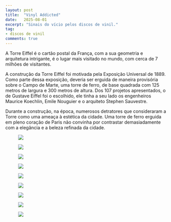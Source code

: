 ```yaml
---
layout: post
title:  "Vinyl Addicted"
date:   2025-08-01
excerpt: "Sinais do vício pelos discos de vinil."
tag:
- discos de vinil
comments: true
---
```

A Torre Eiffel é o cartão postal da França, com a sua geometria e arquitetura intrigante, é o lugar mais visitado no mundo, com cerca de 7 milhões de visitantes.

A construção da Torre Eiffel foi motivada pela Exposição Universal de 1889. Como parte dessa exposição, deveria ser erguida de maneira provisória sobre o Campo de Marte, uma torre de ferro, de base quadrada com 125 metros de largura e 300 metros de altura. Dos 107 projetos apresentados, o de Gustave Eiffel foi o escolhido, ele tinha a seu lado os engenheiros Maurice Koechlin, Emile Nouguier e o arquiteto Stephen Sauvestre.

Durante a construção, na época, numerosos detratores que consideraram a Torre como uma ameaça à estética da cidade. Uma torre de ferro erguida em pleno coração de Paris não convinha por contrastar demasiadamente com a elegância e a beleza refinada da cidade.  

<figure>
	<a href="https://i.imgur.com/WHtFeGc.jpg"><img src="https://i.imgur.com/WHtFeGc.jpg"></a>
</figure>

<figure>
	<a href="https://i.imgur.com/HLcjwtV.jpg"><img src="https://i.imgur.com/HLcjwtV.jpg"></a>
</figure>

<figure>
	<a href="https://i.imgur.com/nG983o1.jpg"><img src="https://i.imgur.com/nG983o1.jpg"></a>
</figure>

<figure>
	<a href="https://i.imgur.com/OgGekct.jpg"><img src="https://i.imgur.com/OgGekct.jpg"></a>
</figure>

<figure>
	<a href="https://i.imgur.com/ge6yw4A.jpg"><img src="https://i.imgur.com/ge6yw4A.jpg"></a>
</figure>

<figure>
	<a href="https://i.imgur.com/CJmGR6O.jpg"><img src="https://i.imgur.com/CJmGR6O.jpg"></a>
</figure>

<figure>
	<a href="https://i.imgur.com/HuKFWbQ.jpg"><img src="https://i.imgur.com/HuKFWbQ.jpg"></a>
</figure>

<figure>
	<a href="https://i.imgur.com/Jht9Ghx.jpg"><img src="https://i.imgur.com/Jht9Ghx.jpg"></a>
</figure>

<figure>
	<a href="https://i.imgur.com/49B8y0s.jpg"><img src="https://i.imgur.com/49B8y0s.jpg"></a>
</figure>
